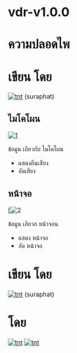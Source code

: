 # vdr-v1.0.0

# ความปลอดไพ
# เขียน โดย
[![tnt](https://avatars.githubusercontent.com/u/154805290?s=200&v=4)](https://github.com/https-tntlthl-tk)
(suraphat)
## ไมโคโผน



[![1](https://th.bing.com/th/id/OIP.yqpMBWKE-a5CuAA5lrPgswHaE1?w=281&h=183&c=7&r=0&o=5&pid=1.7)](https://th.bing.com/th/id/OIP.yqpMBWKE-a5CuAA5lrPgswHaE1?w=281&h=183&c=7&r=0&o=5&pid=1.7)

ข้อมูน เกียวกับ ไมโคโผน

- แสดงคืนเสียง
- อัดเสียง

## หน้าจอ

[![2](https://th.bing.com/th/id/OIP.gcoks5d-0-rAHH7ynF2kuAHaE7?w=252&h=180&c=7&r=0&o=5&pid=1.7)

ข้อมูน เกียวก หน้าจอน

- แสดง หน้าจอ
- อัด หน้าจอ
 


 # เขียน โดย
[![tnt](https://avatars.githubusercontent.com/u/154805290?s=200&v=4)](https://github.com/https-tntlthl-tk)
(suraphat)

#  โดย
[![tnt](https://avatars.githubusercontent.com/u/154805290?s=200&v=4)](https://github.com/https-tntlthl-tk)
 [![tnt](https://avatars.githubusercontent.com/u/132759560?v=4)](https://github.com/tnt6213274o6923)
